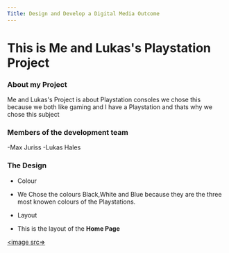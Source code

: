 ```yaml
---
Title: Design and Develop a Digital Media Outcome
---
```





# This is Me and Lukas's Playstation Project

### About my Project
Me and Lukas's Project is about Playstation consoles we chose this because we both like gaming and I have a Playstation and thats why we chose this subject

### Members of the development team
-Max Juriss
-Lukas Hales

### The Design
 * Colour
  * We Chose the colours Black,White and Blue because they are the three most knowen colours of the Playstations.
  
 * Layout
  * This is the layout of the **Home Page**
  
  <a href="task"><image src=>
